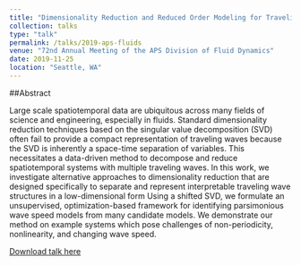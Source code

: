 ```yaml
---
title: "Dimensionality Reduction and Reduced Order Modeling for Traveling Wave Physics"
collection: talks
type: "talk"
permalink: /talks/2019-aps-fluids
venue: "72nd Annual Meeting of the APS Division of Fluid Dynamics"
date: 2019-11-25
location: "Seattle, WA"
---
```


##Abstract

Large scale spatiotemporal data are ubiquitous across many fields of science and engineering, especially in fluids. Standard dimensionality reduction techniques based on the singular value decomposition (SVD) often fail to provide a compact representation of traveling waves because the SVD is inherently a space-time separation of variables. This necessitates a data-driven method to decompose and reduce spatiotemporal systems with multiple traveling waves. In this work, we investigate alternative approaches to dimensionality reduction that are designed specifically to separate and represent interpretable traveling wave structures in a low-dimensional form Using a shifted SVD, we formulate an unsupervised, optimization-based framework for identifying parsimonious wave speed models from many candidate models. We demonstrate our method on example systems which pose challenges of non-periodicity, nonlinearity, and changing wave speed.

[Download talk here](mendible.github.io/files/apsdfd2019.pdf)